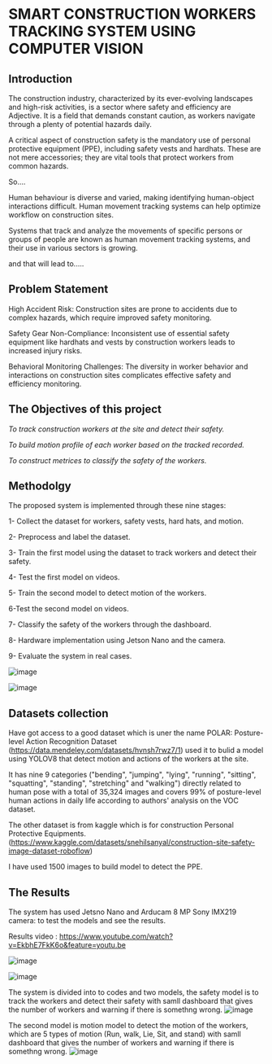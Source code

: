 # SMART CONSTRUCTION WORKERS TRACKING SYSTEM USING COMPUTER VISION


## Introduction
The construction industry, characterized by its ever-evolving landscapes and high-risk activities, is a sector where safety and efficiency are Adjective. It is a field that demands constant caution, as workers navigate through a plenty of potential hazards daily. 

A critical aspect of construction safety is the mandatory use of personal protective equipment (PPE), including safety vests and hardhats. These are not mere accessories; they are vital tools that protect workers from common hazards. 

So....

Human behaviour is diverse and varied, making identifying human-object interactions difficult. Human movement tracking systems can help optimize workflow on construction sites. 

Systems that track and analyze the movements of specific persons or groups of people are known as human movement tracking systems, and their use in various sectors is growing.

and that will lead to.....

## Problem Statement

High Accident Risk: Construction sites are prone to accidents due to complex hazards, which require improved safety monitoring.

Safety Gear Non-Compliance: Inconsistent use of essential safety equipment like hardhats and vests by construction workers leads to increased injury risks.

Behavioral Monitoring Challenges: The diversity in worker behavior and interactions on construction sites complicates effective safety and efficiency monitoring.


## The Objectives of this project

*To track construction workers at the site and detect their safety.*

*To build motion profile of each worker based on the tracked recorded.*

*To construct metrices to classify the safety of the workers.*

## Methodolgy 

The proposed system is implemented through these nine stages: 

1- Collect the dataset for workers, safety vests, hard hats, and motion.

2- Preprocess and label the dataset.

3- Train the first model using the dataset to track workers and detect their safety.

4- Test the first model on videos.

5- Train the second model to detect motion of the workers.

6-Test the second model on videos.

7- Classify the safety of the workers through the dashboard.

8- Hardware implementation using Jetson Nano and the camera.

9- Evaluate the system in real cases.

![image](https://github.com/moha-55/Smart-Workers-Tracking-System-Using-Computer-Vision/assets/121754960/dec6f595-1d31-428e-a2f4-095e5636af48)


![image](https://github.com/moha-55/Smart-Workers-Tracking-System-Using-Computer-Vision/assets/121754960/b5186a0d-9cd7-4b58-96ca-d6f129e90ecd)


## Datasets collection

Have got access to a good dataset which is uner the name POLAR: Posture-level Action Recognition Dataset (https://data.mendeley.com/datasets/hvnsh7rwz7/1) used it to bulid a model using YOLOV8 that detect motion and actions of the workers at the site.

It has nine 9 categories ("bending", "jumping", "lying", "running", "sitting", "squatting", "standing", "stretching" and "walking") directly related to human pose with a total of 35,324 images and covers 99% of posture-level human actions in daily life according to authors' analysis on the VOC dataset.

The other dataset is from kaggle which is for construction Personal Protective Equipments. (https://www.kaggle.com/datasets/snehilsanyal/construction-site-safety-image-dataset-roboflow)

I have used 1500 images to build model to detect the PPE.

## The Results 

The system has used Jetsno Nano and Arducam 8 MP Sony IMX219 camera: to test the models and see the results.

Results video : https://www.youtube.com/watch?v=EkbhE7FkK6o&feature=youtu.be

![image](https://github.com/moha-55/Smart-Workers-Tracking-System-Using-Computer-Vision/assets/121754960/c9b1708d-edbd-418d-8a3f-9f998fe47ec2)

![image](https://github.com/moha-55/Smart-Workers-Tracking-System-Using-Computer-Vision/assets/121754960/f66d3f97-8270-4b3d-8ef6-8e9e2c16cd5a)

The system is divided into to codes and two models, the safety model is to track the workers and detect their safety with samll dashboard that gives the number of workers and warning if there is somethng wrong.
![image](https://github.com/moha-55/Smart-Workers-Tracking-System-Using-Computer-Vision/assets/121754960/8a6daa89-da0e-457f-ab68-a6afb1ed39a7)


The second model is motion model to detect the motion of the workers, which are 5 types of motion (Run, walk, Lie, Sit, and stand) with samll dashboard that gives the number of workers and warning if there is somethng wrong.
![image](https://github.com/moha-55/Smart-Workers-Tracking-System-Using-Computer-Vision/assets/121754960/1fc3ea7c-39de-410e-a06c-845fd25b13c5)


